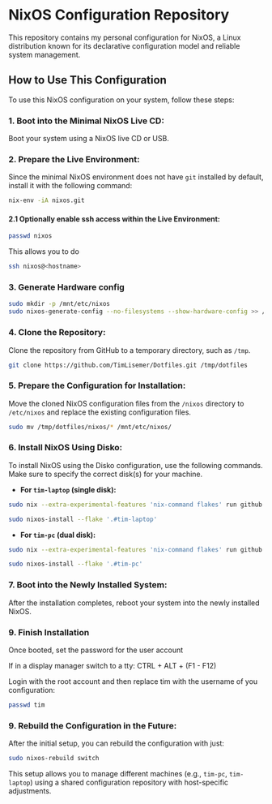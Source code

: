 # NixOS Configuration Repository

This repository contains my personal configuration for NixOS, a Linux distribution known for its declarative configuration model and reliable system management. 

## How to Use This Configuration

To use this NixOS configuration on your system, follow these steps:

### 1. Boot into the Minimal NixOS Live CD:

Boot your system using a NixOS live CD or USB.

### 2. Prepare the Live Environment:

Since the minimal NixOS environment does not have `git` installed by default, install it with the following command:

```bash
nix-env -iA nixos.git
```

#### 2.1 Optionally enable ssh access within the Live Environment:

```bash
passwd nixos
```

This allows you to do 
```bash
ssh nixos@<hostname>
```

### 3. Generate Hardware config

```bash
sudo mkdir -p /mnt/etc/nixos
sudo nixos-generate-config --no-filesystems --show-hardware-config >> /mnt/etc/nixos/hardware-configuration.nix
```


### 4. Clone the Repository:

Clone the repository from GitHub to a temporary directory, such as `/tmp`.

```bash
git clone https://github.com/TimLisemer/Dotfiles.git /tmp/dotfiles
```

### 5. Prepare the Configuration for Installation:

Move the cloned NixOS configuration files from the `/nixos` directory to `/etc/nixos` and replace the existing configuration files.

```bash
sudo mv /tmp/dotfiles/nixos/* /mnt/etc/nixos/
```

### 6. Install NixOS Using Disko:

To install NixOS using the Disko configuration, use the following commands. Make sure to specify the correct disk(s) for your machine.

- **For `tim-laptop` (single disk):**

```bash
sudo nix --extra-experimental-features 'nix-command flakes' run github:nix-community/disko -- --mode zap_create_mount /etc/nixos/install.nix --arg disks '[ "/dev/nvme0n1" ]'

sudo nixos-install --flake '.#tim-laptop'
```

- **For `tim-pc` (dual disk):**

```bash
sudo nix --extra-experimental-features 'nix-command flakes' run github:nix-community/disko -- --mode zap_create_mount /etc/nixos/install.nix --arg disks '[ "/dev/nvme0n1" "/dev/nvme1n1" ]'

sudo nixos-install --flake '.#tim-pc'
```

### 7. Boot into the Newly Installed System:

After the installation completes, reboot your system into the newly installed NixOS.

### 9. Finish Installation

Once booted, set the password for the user account

If in a display manager switch to a tty: CTRL + ALT + (F1 - F12)

Login with the root account and then replace tim  with the username of you configuration:

```bash
passwd tim
```

### 9. Rebuild the Configuration in the Future:

After the initial setup, you can rebuild the configuration with just:

```bash
sudo nixos-rebuild switch
```

This setup allows you to manage different machines (e.g., `tim-pc`, `tim-laptop`) using a shared configuration repository with host-specific adjustments.

